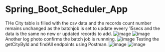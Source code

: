 # Spring_Boot_Scheduler_App

THe City table is filled with the csv data and the records count number remains unchanged as the batchjob is set to update eveery 15secs and the data is the same no new or updated records to add.
![image](https://github.com/georgepol01/Spring_boot_scheduler/assets/115163100/f690215c-598d-4a62-a28a-7853ed7382fd)
![image](https://github.com/georgepol01/Spring_boot_scheduler/assets/115163100/1108d7f0-32fd-405a-9f80-75e8e9cb41d0)
Another log photo confirms the batch job is runnning.
![image](https://github.com/georgepol01/Spring_boot_scheduler/assets/115163100/b5f23e59-3264-4bc2-9485-2be5e821c947)
Testing the getCityById and findAll endpoints using Postman.
![image](https://github.com/georgepol01/Spring_boot_scheduler/assets/115163100/16cd2678-032d-436a-b3b9-6c1fb5fcfd60)
![image](https://github.com/georgepol01/Spring_boot_scheduler/assets/115163100/618f9e99-09f9-4911-a898-c4ba1e138939)


